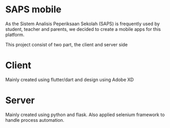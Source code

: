 # SAPS mobile
As the Sistem Analisis Peperiksaan Sekolah (SAPS) is frequently used by student, teacher and parents, we decided to create a mobile apps for this platform.

This project consist of two part, the client and server side

# Client
Mainly created using flutter/dart and design using Adobe XD

# Server
Mainly created using python and flask. Also applied selenium framework to handle process automation.
